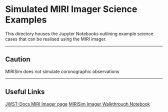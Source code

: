 # Simulated MIRI Imager Science Examples


This directory houses the Jupyter Notebooks outlining example science cases that can be realised using the MIRI imager.

----
## Caution

MIRISim does not simulate coronographic observations

----
## Useful Links

[JWST-Docs MIRI Imager page](https://jwst-docs.stsci.edu/display/JTI/MIRI+Imaging)
[MIRISim Imager Walkthrough Notebook](http://miri.ster.kuleuven.be/pub/Public/MIRISim_Public/MIRISim_IMA_walkthrough.ipynb)
